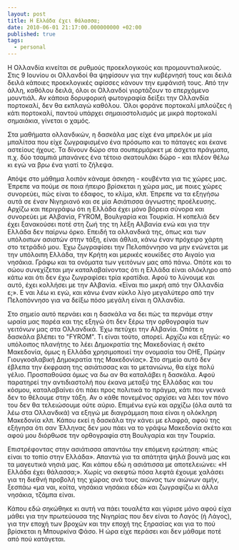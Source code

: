 ```yaml
---
layout: post
title: Η Ελλάδα έχει θάλασσα;
date: 2010-06-01 21:17:00.000000000 +02:00
published: true
tags:
  - personal
---
```


Η Ολλανδία κινείται σε ρυθμούς προεκλογικούς και προμουντιαλικούς. Στις 9
Ιουνίου οι Ολλανδοί θα ψηφίσουν για την κυβέρνησή τους και δειλά δειλά κάποιες
προεκλογικές αφίσσες κάνουν την εμφάνισή τους. Από την άλλη, καθόλου δειλά, όλοι
οι Ολλανδοί γιορτάζουν το επερχόμενο μουντιάλ. Αν κάποια δορυφορική φωτογραφία
δείξει την Ολλανδία πορτοκαλί, δεν θα εκπλαγώ καθόλου. Όλοι φοράνε πορτοκαλί
μπλούζες ή κάτι πορτοκαλί, παντού υπάρχει σημαιοστολισμός με μικρά πορτοκαλί
σημαιάκια, γίνεται ο χαμός.

Στα μαθήματα ολλανδικών, η δασκάλα μας είχε ένα μπρελόκ με μία μπαλίτσα που είχε
ζωγραφισμένο ένα πρόσωπο και το πάταγες και έκανε αστείους ήχους. Τα δίνουν δώρο
στα σουπερμάρκετ με άσχετα πράγματα, π.χ. δύο τσαμπιά μπανάνες ένα τέτοιο
σκατουλάκι δώρο - και πλέον θέλω κι εγώ να βρω ένα γιατί το ζήλεψα.

Απόψε στο μάθημα λοιπόν κάναμε άσκηση - κουβέντα για τις χώρες μας. Έπρεπε να
πούμε σε ποια ήπειρο βρίσκεται η χώρα μας, με ποιες χώρες συνορεύει, πώς είναι
το έδαφος, το κλίμα, κλπ. Έπρεπε να τα εξηγήσω αυτά σε έναν Νιγηριανό και σε μία
Ασιάτισσα άγνωστης προέλευσης. Αρχίζω και περιγράφω ότι η Ελλάδα έχει μόνο
βόρεια σύνορα και συνορεύει με Αλβανία, FYROM, Βουλγαρία και Τουρκία. Η κοπελιά
δεν έχει ξανακούσει ποτέ στη ζωή της τη λέξη Αλβανία ενώ και για την Ελλάδα δεν
παίρνω όρκο. Επειδή τα ολλανδικά της, όπως και των υπόλοιπων ασιατών στην τάξη,
είναι άθλια, κάνω έναν πρόχειρο χάρτη στο τετράδιό μου. Έχω ζωγραφίσει την
Πελοπόννησο να μην ενώνεται με την υπόλοιπη Ελλάδα, την Κρήτη και μερικές
κουκίδες στο Αιγαίο για νησάκια. Γράφω και τα ονόματα των γειτόνων μας από πάνω.
Οπότε και το σώου συνεχίζεται μην καταλαβαίνοντας ότι η Ελλάδα είναι ολόκληρο
από κάτω και ότι δεν έχω ζωγραφίσει τρία κρατίδια. Αφού το λύνουμε και αυτό,
έχει κολλήσει με την Αλβανία. «Είναι πιο μικρή από την Ολλανδία ε;». Ε ναι λέω
κι εγώ, και κάνω έναν κύκλο λίγο μεγαλύτερο από την Πελοπόννησο για να δείξω
πόσο μεγάλη είναι η Ολλανδία.

Στο σημείο αυτό περνάει και η δασκάλα να δει πώς τα περνάμε στην ωραία μας παρέα
και της εξηγώ ότι δεν ξέρω την ορθογραφία των γειτόνων μας στα Ολλανδικά. Έχω
πετύχει την Αλβανία. Οπότε η δασκάλα βλέπει το "FYROM". Τι είναι τούτο, απορεί.
Αρχίζω και εξηγώ: «ο υπόλοιπος πλανήτης το λέει Δημοκρατία της Μακεδονίας ή
σκέτο Μακεδονία, όμως η Ελλάδα χρησιμοποιεί την ονομασία του ΟΗΕ, Πρώην
Γιουγκοσλαβική Δημοκρατία της Μακεδονίας». Στο σημείο αυτό δεν έβλεπα την
έκφραση της ασιάτισσας και το μετανιώνω, θα είχε πολύ γέλιο. Προσπαθούσα όμως να
δω αν θα καταλάβει η δασκάλα. Αφού παρατηρεί την αντιδιαστολή που έκανα μεταξύ
της Ελλάδας και του κόσμου, καταλαβαίνει ότι πάει προς πολιτικά το πράγμα, κάτι
που γενικά δεν το θέλουμε στην τάξη. Αν ο κάθε πονεμένος αρχίσει να λέει τον
πόνο του δεν θα τελειώσουμε ούτε αύριο. Επιμένω εγώ και αρχίζω (όλα αυτά τα λέω
στα Ολλανδικά) να εξηγώ με διαγράμμιση ποια είναι η ολόκληρη Μακεδονία κλπ.
Κάπου εκεί η δασκάλα την κάνει με ελαφρά, αφού της εξήγησα ότι σαν Έλληνας δεν
μου πάει να το γράψω Μακεδονία σκέτο και αφού μου διόρθωσε την ορθογραφία στη
Βουλγαρία και την Τουρκία.

Επιστρέφοντας στην ασιάτισσα απαντάω την επόμενη ερώτηση: «πώς είναι το τοπίο
στην Ελλάδα». Απαντώ για τα απάτητα ψηλά βουνά μας και τα μαγευτικά νησιά μας.
Και κάπου εδώ η ασιάτισσα με αποτελειώνει: «Η Ελλάδα έχει θάλασσα;». Χωρίς να
σκεφτώ πόσα λεφτά έχουμε χαλάσει για τη διεθνή προβολή της χώρας ανά τους αιώνας
των αιώνων αμήν, ξεσπάω «μα ναι, κοίτα, νησάκια νησάκια εδώ» και ζωγραφίζω κι
άλλα νησάκια, τζάμπα είναι.

Κάπου εδώ σηκώθηκε κι αυτή να πάει τουαλέτα και γύρισε μόνο αφού είχα μάθει για
την πρωτεύουσα της Νιγηρίας που δεν είναι το Λαγός (ή Λάγος), για την εποχή των
βροχών και την εποχή της ξηρασίας και για το πού βρίσκεται η Μπουρκίνα Φάσο. Η
ώρα είχε περάσει και δεν μάθαμε ποτέ από πού κατάγεται.
